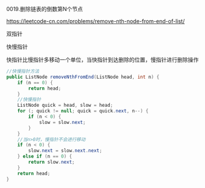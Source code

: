 0019.删除链表的倒数第N个节点

https://leetcode-cn.com/problems/remove-nth-node-from-end-of-list/

双指针

快慢指针

快指针比慢指针多移动一个单位，当快指针到达删除的位置，慢指针进行删除操作

```java
//快慢指针方法
public ListNode removeNthFromEnd(ListNode head, int n) {
    if (n == 0) {
        return head;
    }
    //快慢指针
    ListNode quick = head, slow = head;
    for (; quick != null; quick = quick.next, n--) {
        if (n < 0) {
            slow = slow.next;
        }
    }
    //当n>0时，慢指针不会进行移动
    if (n < 0) {
        slow.next = slow.next.next;
    } else if (n == 0) {
        return slow.next;
    }
    return head;
}
```

